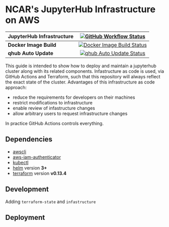 # NCAR's JupyterHub Infrastructure on AWS

| JupyterHub Infrastructure |    [![GitHub Workflow Status][jhub-infra-badge]][jhub-infra-link]     |
| :------------------------ | :-------------------------------------------------------------------: |
| **Docker Image Build**    | [![Docker Image Build Status][docker-build-badge]][docker-build-link] |
| **qhub Auto Update**      |   [![qhub Auto Update Status][qhub-update-badge]][qhub-update-link]   |

This guide is intended to show how to deploy and maintain a jupyterhub
cluster along with its related components. Infastructure as code is
used, via GitHub Actions and Terraform, such that this repository will
always reflect the exact state of the cluster. Advantages of this
infrastructure as code approach:

- reduce the requirements for developers on their machines
- restrict modifications to infrastructure
- enable review of infastructure changes
- allow arbitrary users to request infrastructure changes

In practice GitHub Actions controls everything.

## Dependencies

- [awscli](https://docs.aws.amazon.com/cli/latest/userguide/cli-chap-install.html)
- [aws-iam-authenticator](https://docs.aws.amazon.com/eks/latest/userguide/install-aws-iam-authenticator.html)
- [kubectl](https://kubernetes.io/docs/tasks/tools/install-kubectl/)
- [helm](https://helm.sh/) version **3+**
- [terraform](https://www.terraform.io/downloads.html) version **v0.13.4**

## Development

Adding `terraform-state` and `infastructure`

## Deployment

[jhub-infra-badge]: https://img.shields.io/github/workflow/status/NCAR/ncar-aws-binder/Jupyterhub%20Infrastructure?label=deploy&logo=terraform&style=for-the-badge
[jhub-infra-link]: https://github.com/NCAR/ncar-aws-binder/actions?query=workflow%3A%22Jupyterhub+Infrastructure%22
[docker-build-badge]: https://img.shields.io/github/workflow/status/NCAR/ncar-aws-binder/Docker%20Image%20Build?logo=docker&style=for-the-badge
[docker-build-link]: https://github.com/NCAR/ncar-aws-binder/actions?query=workflow%3A%22Docker+Image+Build%22
[qhub-update-badge]: https://img.shields.io/github/workflow/status/NCAR/ncar-aws-binder/qhub%20auto%20update?label=qhub-update&style=for-the-badge
[qhub-update-link]: https://github.com/NCAR/ncar-aws-binder/actions?query=workflow%3A%22qhub+auto+update%22
